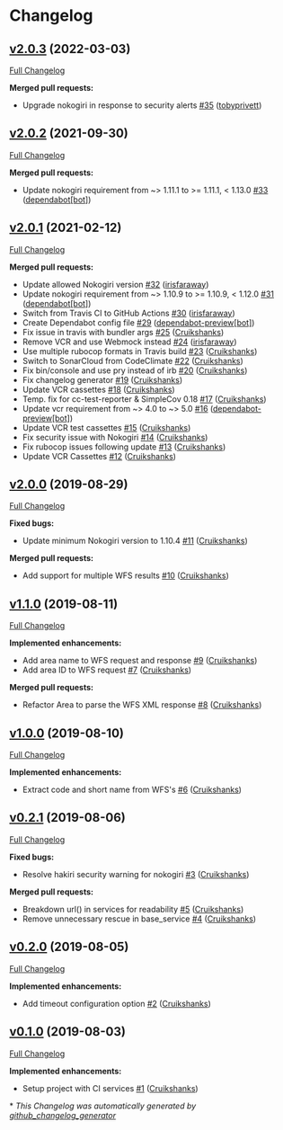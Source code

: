 # Changelog

## [v2.0.3](https://github.com/defra/defra-ruby-area/tree/v2.0.3) (2022-03-03)

[Full Changelog](https://github.com/defra/defra-ruby-area/compare/v2.0.2...v2.0.3)

**Merged pull requests:**

- Upgrade nokogiri in response to security alerts [\#35](https://github.com/DEFRA/defra-ruby-area/pull/35) ([tobyprivett](https://github.com/tobyprivett))

## [v2.0.2](https://github.com/defra/defra-ruby-area/tree/v2.0.2) (2021-09-30)

[Full Changelog](https://github.com/defra/defra-ruby-area/compare/v2.0.1...v2.0.2)

**Merged pull requests:**

- Update nokogiri requirement from ~\> 1.11.1 to \>= 1.11.1, \< 1.13.0 [\#33](https://github.com/DEFRA/defra-ruby-area/pull/33) ([dependabot[bot]](https://github.com/apps/dependabot))

## [v2.0.1](https://github.com/defra/defra-ruby-area/tree/v2.0.1) (2021-02-12)

[Full Changelog](https://github.com/defra/defra-ruby-area/compare/v2.0.0...v2.0.1)

**Merged pull requests:**

- Update allowed Nokogiri version [\#32](https://github.com/DEFRA/defra-ruby-area/pull/32) ([irisfaraway](https://github.com/irisfaraway))
- Update nokogiri requirement from ~\> 1.10.9 to \>= 1.10.9, \< 1.12.0 [\#31](https://github.com/DEFRA/defra-ruby-area/pull/31) ([dependabot[bot]](https://github.com/apps/dependabot))
- Switch from Travis CI to GitHub Actions [\#30](https://github.com/DEFRA/defra-ruby-area/pull/30) ([irisfaraway](https://github.com/irisfaraway))
- Create Dependabot config file [\#29](https://github.com/DEFRA/defra-ruby-area/pull/29) ([dependabot-preview[bot]](https://github.com/apps/dependabot-preview))
- Fix issue in travis with bundler args [\#25](https://github.com/DEFRA/defra-ruby-area/pull/25) ([Cruikshanks](https://github.com/Cruikshanks))
- Remove VCR and use Webmock instead [\#24](https://github.com/DEFRA/defra-ruby-area/pull/24) ([irisfaraway](https://github.com/irisfaraway))
- Use multiple rubocop formats in Travis build [\#23](https://github.com/DEFRA/defra-ruby-area/pull/23) ([Cruikshanks](https://github.com/Cruikshanks))
- Switch to SonarCloud from CodeClimate [\#22](https://github.com/DEFRA/defra-ruby-area/pull/22) ([Cruikshanks](https://github.com/Cruikshanks))
- Fix bin/console and use pry instead of irb [\#20](https://github.com/DEFRA/defra-ruby-area/pull/20) ([Cruikshanks](https://github.com/Cruikshanks))
- Fix changelog generator [\#19](https://github.com/DEFRA/defra-ruby-area/pull/19) ([Cruikshanks](https://github.com/Cruikshanks))
- Update VCR cassettes [\#18](https://github.com/DEFRA/defra-ruby-area/pull/18) ([Cruikshanks](https://github.com/Cruikshanks))
- Temp. fix for cc-test-reporter & SimpleCov 0.18 [\#17](https://github.com/DEFRA/defra-ruby-area/pull/17) ([Cruikshanks](https://github.com/Cruikshanks))
- Update vcr requirement from ~\> 4.0 to ~\> 5.0 [\#16](https://github.com/DEFRA/defra-ruby-area/pull/16) ([dependabot-preview[bot]](https://github.com/apps/dependabot-preview))
- Update VCR test cassettes [\#15](https://github.com/DEFRA/defra-ruby-area/pull/15) ([Cruikshanks](https://github.com/Cruikshanks))
- Fix security issue with Nokogiri [\#14](https://github.com/DEFRA/defra-ruby-area/pull/14) ([Cruikshanks](https://github.com/Cruikshanks))
- Fix rubocop issues following update [\#13](https://github.com/DEFRA/defra-ruby-area/pull/13) ([Cruikshanks](https://github.com/Cruikshanks))
- Update VCR Cassettes [\#12](https://github.com/DEFRA/defra-ruby-area/pull/12) ([Cruikshanks](https://github.com/Cruikshanks))

## [v2.0.0](https://github.com/defra/defra-ruby-area/tree/v2.0.0) (2019-08-29)

[Full Changelog](https://github.com/defra/defra-ruby-area/compare/v1.1.0...v2.0.0)

**Fixed bugs:**

- Update minimum Nokogiri version to 1.10.4 [\#11](https://github.com/DEFRA/defra-ruby-area/pull/11) ([Cruikshanks](https://github.com/Cruikshanks))

**Merged pull requests:**

- Add support for multiple WFS results [\#10](https://github.com/DEFRA/defra-ruby-area/pull/10) ([Cruikshanks](https://github.com/Cruikshanks))

## [v1.1.0](https://github.com/defra/defra-ruby-area/tree/v1.1.0) (2019-08-11)

[Full Changelog](https://github.com/defra/defra-ruby-area/compare/v1.0.0...v1.1.0)

**Implemented enhancements:**

- Add area name to WFS request and response [\#9](https://github.com/DEFRA/defra-ruby-area/pull/9) ([Cruikshanks](https://github.com/Cruikshanks))
- Add area ID to WFS request [\#7](https://github.com/DEFRA/defra-ruby-area/pull/7) ([Cruikshanks](https://github.com/Cruikshanks))

**Merged pull requests:**

- Refactor Area to parse the WFS XML response [\#8](https://github.com/DEFRA/defra-ruby-area/pull/8) ([Cruikshanks](https://github.com/Cruikshanks))

## [v1.0.0](https://github.com/defra/defra-ruby-area/tree/v1.0.0) (2019-08-10)

[Full Changelog](https://github.com/defra/defra-ruby-area/compare/v0.2.1...v1.0.0)

**Implemented enhancements:**

- Extract code and short name from WFS's [\#6](https://github.com/DEFRA/defra-ruby-area/pull/6) ([Cruikshanks](https://github.com/Cruikshanks))

## [v0.2.1](https://github.com/defra/defra-ruby-area/tree/v0.2.1) (2019-08-06)

[Full Changelog](https://github.com/defra/defra-ruby-area/compare/v0.2.0...v0.2.1)

**Fixed bugs:**

- Resolve hakiri security warning for nokogiri [\#3](https://github.com/DEFRA/defra-ruby-area/pull/3) ([Cruikshanks](https://github.com/Cruikshanks))

**Merged pull requests:**

- Breakdown url\(\) in services for readability [\#5](https://github.com/DEFRA/defra-ruby-area/pull/5) ([Cruikshanks](https://github.com/Cruikshanks))
- Remove unnecessary rescue in base\_service [\#4](https://github.com/DEFRA/defra-ruby-area/pull/4) ([Cruikshanks](https://github.com/Cruikshanks))

## [v0.2.0](https://github.com/defra/defra-ruby-area/tree/v0.2.0) (2019-08-05)

[Full Changelog](https://github.com/defra/defra-ruby-area/compare/v0.1.0...v0.2.0)

**Implemented enhancements:**

- Add timeout configuration option [\#2](https://github.com/DEFRA/defra-ruby-area/pull/2) ([Cruikshanks](https://github.com/Cruikshanks))

## [v0.1.0](https://github.com/defra/defra-ruby-area/tree/v0.1.0) (2019-08-03)

[Full Changelog](https://github.com/defra/defra-ruby-area/compare/124ee13db1dc24c95f7503a96ec4cb9f1271862c...v0.1.0)

**Implemented enhancements:**

- Setup project with CI services [\#1](https://github.com/DEFRA/defra-ruby-area/pull/1) ([Cruikshanks](https://github.com/Cruikshanks))



\* *This Changelog was automatically generated by [github_changelog_generator](https://github.com/github-changelog-generator/github-changelog-generator)*
